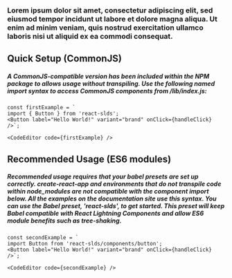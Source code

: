 ### Lorem ipsum dolor sit amet, consectetur adipiscing elit, sed eiusmod tempor incidunt ut labore et dolore magna aliqua. Ut enim ad minim veniam, quis nostrud exercitation ullamco laboris nisi ut aliquid ex ea commodi consequat.

## Quick Setup (CommonJS)

##### A CommonJS-compatible version has been included within the NPM package to allows usage without transpiling. Use the following named import syntax to access CommonJS components from /lib/index.js:

    const firstExample = `
    import { Button } from 'react-slds';
    <Button label="Hello World!" variant="brand" onClick={handleClick} />`;

    <CodeEditor code={firstExample} />

## Recommended Usage (ES6 modules)

##### Recommended usage requires that your babel presets are set up correctly. create-react-app and environments that do not transpile code within node_modules are not compatible with the component import below. All the examples on the documentation site use this syntax. You can use the Babel preset, 'react-slds', to get started. This preset will keep Babel compatible with React Lightning Components and allow ES6 module benefits such as tree-shaking.

    const secondExample = `
    import Button from 'react-slds/components/button';
    <Button label="Hello World!" variant="brand" onClick={handleClick} />`;

    <CodeEditor code={secondExample} />
